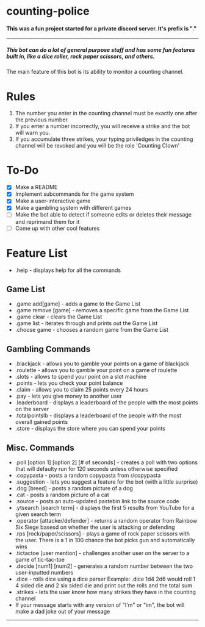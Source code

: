 # counting-police
#### This was a fun project started for a private discord server. It's prefix is "."
-----------------------------------------------------------------
##### This bot can do a lot of general purpose stuff and has some fun features built in, like a dice roller, rock paper scissors, and others.
The main feature of this bot is its ability to monitor a counting channel.
# Rules
1. The number you enter in the counting channel must be exactly one after the previous number.
2. If you enter a number incorrectly, you will receive a strike and the bot will warn you.
3. If you accumulate three strikes, your typing priviledges in the counting channel will be revoked and you will be the role 'Counting Clown'
# To-Do
- [x] Make a README
- [x] Implement subcommands for the game system
- [x] Make a user-interactive game
- [x] Make a gambling system with different games
- [ ] Make the bot able to detect if someone edits or deletes their message and reprimand them for it
- [ ] Come up with other cool features
# Feature List
* .help - displays help for all the commands
## Game List 
* .game add[game] - adds a game to the Game List
* .game remove [game] - removes a specific game from the Game List
* .game clear - clears the Game List
* .game list - iterates through and prints out the Game List
* .choose game - chooses a random game from the Game List
## Gambling Commands
* .blackjack - allows you to gamble your points on a game of blackjack
* .roulette - allows you to gamble your point on a game of roulette
* .slots - allows to spend your point on a slot machine
* .points - lets you check your point balance
* .claim - allows you to claim 25 points every 24 hours
* .pay - lets you give money to another user
* .leaderboard - displays a leaderboard of the people with the most points on the server
* .totalpointslb - displays a leaderboard of the people with the most overall gained points
* .store - displays the store where you can spend your points
## Misc. Commands
* .poll [option 1] [option 2] [# of seconds] - creates a poll with two options that will defaulty run for 120 seconds unless otherwise specified
* .copypasta - posts a random copypasta from r/copypasta
* .suggestion - lets you suggest a feature for the bot (with a little surprise)
* .dog [breed] - posts a random picture of a dog
* .cat - posts a random picture of a cat
* .source - posts an auto-updated pastebin link to the source code
* .ytsearch [search term] - displays the first 5 results from YouTube for a given search term
* .operator [attacker/defender] - returns a random operator from Rainbow Six Siege basesd on whether the user is attacking or defending
* .rps [rock/paper/scissors] - plays a game of rock paper scissors with the user. There is a 1 in 100 chance the bot picks gun and automatically wins
* .tictactoe [user mention] - challenges another user on the server to a game of tic-tac-toe
* .decide [num1] [num2] - generates a random number between the two user-inputted numbers
* .dice - rolls dice using a dice parser Example: .dice 1d4 2d6 would roll 1 4 sided die and 2 six sided die and print out the rolls and the total sum
* .strikes - lets the user know how many strikes they have in the counting channel
* If your message starts with any version of "I'm" or "im", the bot will make a dad joke out of your message
----------------------------------------------------------------------------
